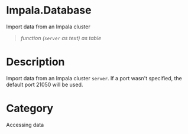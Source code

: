 ﻿# Impala.Database
Import data from an Impala cluster
> _function (<code>server</code> as text) as table_
# Description 
Import data from an Impala cluster <code>server</code>. If a port wasn't specified, the default port 21050 will be used.
# Category 
Accessing data
